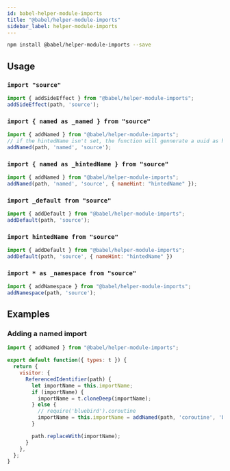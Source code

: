 ```yaml
---
id: babel-helper-module-imports
title: "@babel/helper-module-imports"
sidebar_label: helper-module-imports
---
```


```sh
npm install @babel/helper-module-imports --save
```

## Usage

### `import "source"`

```js
import { addSideEffect } from "@babel/helper-module-imports";
addSideEffect(path, 'source');
```

### `import { named as _named } from "source"`

```js
import { addNamed } from "@babel/helper-module-imports";
// if the hintedName isn't set, the function will gennerate a uuid as hintedName itself such as '_named'
addNamed(path, 'named', 'source');
```

### `import { named as _hintedName } from "source"`

```js
import { addNamed } from "@babel/helper-module-imports";
addNamed(path, 'named', 'source', { nameHint: "hintedName" });
```

### `import _default from "source"`

```js
import { addDefault } from "@babel/helper-module-imports";
addDefault(path, 'source');
```

### `import hintedName from "source"`

```js
import { addDefault } from "@babel/helper-module-imports";
addDefault(path, 'source', { nameHint: "hintedName" })
```

### `import * as _namespace from "source"`

```js
import { addNamespace } from "@babel/helper-module-imports";
addNamespace(path, 'source');
```

## Examples

### Adding a named import

```js
import { addNamed } from "@babel/helper-module-imports";

export default function({ types: t }) {
  return {
    visitor: {
      ReferencedIdentifier(path) {
        let importName = this.importName;
        if (importName) {
          importName = t.cloneDeep(importName);
        } else {
          // require('bluebird').coroutine
          importName = this.importName = addNamed(path, 'coroutine', 'bluebird');
        }

        path.replaceWith(importName);
      }
    },
  };
}
```

